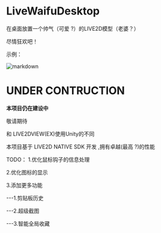 # LiveWaifuDesktop
在桌面放置一个帅气（可爱 ?）的LIVE2D模型（老婆？）

尽情狂欢吧！

示例：

![markdown](https://github.com/yuhuison/LiveWaifuDesktop/blob/master/exp.png)
# UNDER CONTRUCTION
**本项目仍在建设中**

敬请期待

和 LIVE2DVIEW(EX)使用Unity的不同

本项目基于 LIVE2D NATIVE SDK 开发 ,拥有卓越(最高 ?)的性能


TODO：
1.优化鼠标钩子的信息处理

2.优化图标的显示

3.添加更多功能

---1.剪贴板历史

---2.超级截图

---3.智能全局收藏

